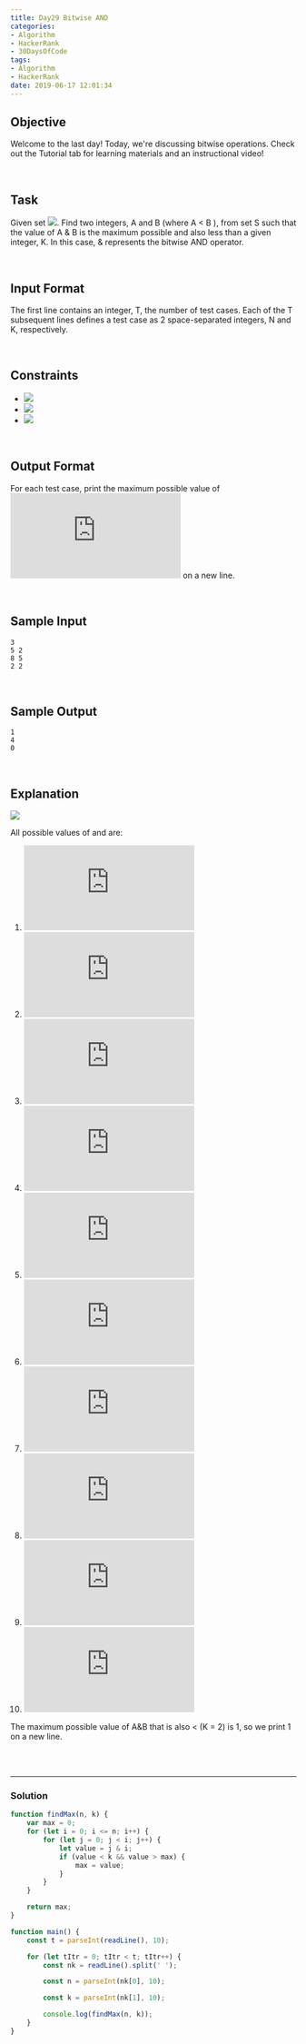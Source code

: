 ```yaml
---
title: Day29 Bitwise AND
categories:
- Algorithm
- HackerRank
- 30DaysOfCode
tags:
- Algorithm
- HackerRank
date: 2019-06-17 12:01:34
---
```



## Objective 
Welcome to the last day! Today, we're discussing bitwise operations. Check out the Tutorial tab for learning materials and an instructional video!

<br/>

## Task 
Given set ![](https://latex.codecogs.com/svg.latex?S=\left&space;\{1,2,3,...,N&space;\right&space;\}). Find two integers,  A and B (where A < B ), from set S such that the value of A & B is the maximum possible and also less than a given integer, K.
In this case, & represents the bitwise AND operator.

<!-- more -->
<br/>

## Input Format

The first line contains an integer, T, the number of test cases. 
Each of the T subsequent lines defines a test case as 2 space-separated integers, N and K, respectively.

<br/>

## Constraints
- ![](https://latex.codecogs.com/svg.latex?1\leq&space;T\leq&space;10^{3})
- ![](https://latex.codecogs.com/svg.latex?2\leq&space;N\leq&space;10^{3})
- ![](https://latex.codecogs.com/svg.latex?2\leq&space;K\leq&space;N)

<br/>

## Output Format

For each test case, print the maximum possible value of ![](https://latex.codecogs.com/svg.latex?A\&B) on a new line.

<br/>

## Sample Input
```
3
5 2
8 5
2 2
```

<br/>

## Sample Output
```
1
4
0
```

<Br/>

## Explanation
![](https://latex.codecogs.com/svg.latex?N&space;=&space;5,&space;K&space;=&space;2&space;S&space;=\left&space;\{&space;1,2,3,4,5&space;\right&space;\})
 
All possible values of  and  are:
1. ![](https://latex.codecogs.com/svg.latex?A&space;=&space;1,&space;B&space;=&space;2;&space;A\&B&space;=&space;0)
2. ![](https://latex.codecogs.com/svg.latex?A&space;=&space;1,&space;B&space;=&space;3;&space;A\&B&space;=&space;1)
2. ![](https://latex.codecogs.com/svg.latex?A&space;=&space;1,&space;B&space;=&space;4;&space;A\&B&space;=&space;0)
2. ![](https://latex.codecogs.com/svg.latex?A&space;=&space;1,&space;B&space;=&space;5;&space;A\&B&space;=&space;1)
2. ![](https://latex.codecogs.com/svg.latex?A&space;=&space;2,&space;B&space;=&space;3;&space;A\&B&space;=&space;2)
2. ![](https://latex.codecogs.com/svg.latex?A&space;=&space;2,&space;B&space;=&space;4;&space;A\&B&space;=&space;0)
2. ![](https://latex.codecogs.com/svg.latex?A&space;=&space;2,&space;B&space;=&space;5;&space;A\&B&space;=&space;0)
2. ![](https://latex.codecogs.com/svg.latex?A&space;=&space;3,&space;B&space;=&space;4;&space;A\&B&space;=&space;0)
2. ![](https://latex.codecogs.com/svg.latex?A&space;=&space;3,&space;B&space;=&space;5;&space;A\&B&space;=&space;1)
2. ![](https://latex.codecogs.com/svg.latex?A&space;=&space;4,&space;B&space;=&space;5;&space;A\&B&space;=&space;4)

The maximum possible value of A&B that is also < (K = 2) is 1, so we print 1 on a new line.

<br/>
<br/>

---

### Solution
```javascript
function findMax(n, k) {
    var max = 0;
    for (let i = 0; i <= n; i++) {
        for (let j = 0; j < i; j++) {
            let value = j & i;
            if (value < k && value > max) {
                max = value;
            }
        }
    }

    return max;
}

function main() {
    const t = parseInt(readLine(), 10);

    for (let tItr = 0; tItr < t; tItr++) {
        const nk = readLine().split(' ');

        const n = parseInt(nk[0], 10);

        const k = parseInt(nk[1], 10);

        console.log(findMax(n, k));
    }
}
```

